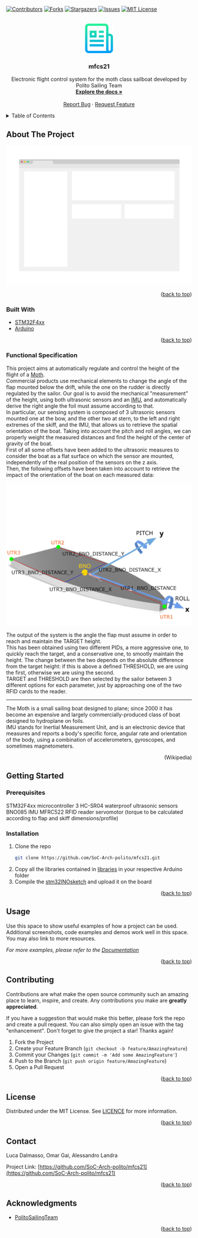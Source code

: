 <div id="top"></div>
<!--
*** Thanks for checking out the Best-README-Template. If you have a suggestion
*** that would make this better, please fork the repo and create a pull request
*** or simply open an issue with the tag "enhancement".
*** Don't forget to give the project a star!
*** Thanks again! Now go create something AMAZING! :D
-->



<!-- PROJECT SHIELDS -->
<!--
*** I'm using markdown "reference style" links for readability.
*** Reference links are enclosed in brackets [ ] instead of parentheses ( ).
*** See the bottom of this document for the declaration of the reference variables
*** for contributors-url, forks-url, etc. This is an optional, concise syntax you may use.
*** https://www.markdownguide.org/basic-syntax/#reference-style-links
-->
[![Contributors][contributors-shield]][contributors-url]
[![Forks][forks-shield]][forks-url]
[![Stargazers][stars-shield]][stars-url]
[![Issues][issues-shield]][issues-url]
[![MIT License][license-shield]][license-url]



<!-- PROJECT LOGO -->
<br />
<div align="center">
  <a href="https://github.com/SoC-Arch-polito/mfcs21">
    <img src="images/logo.png" alt="Logo" width="80" height="80">
  </a>

<h3 align="center">mfcs21</h3>

  <p align="center">
    Electronic flight control system for the moth class sailboat developed by Polito Sailing Team
    <br />
    <a href="https://github.com/SoC-Arch-polito/mfcs21"><strong>Explore the docs »</strong></a>
    <br />
    <br />
    <a href="https://github.com/SoC-Arch-polito/mfcs21/issues">Report Bug</a>
    ·
    <a href="https://github.com/SoC-Arch-polito/mfcs21/issues">Request Feature</a>
  </p>
</div>



<!-- TABLE OF CONTENTS -->
<details>
  <summary>Table of Contents</summary>
  <ol>
    <li>
      <a href="#about-the-project">About The Project</a>
      <ul>
        <li><a href="#built-with">Built With</a></li>
      </ul>
    </li>
    <li>
      <a href="#getting-started">Getting Started</a>
      <ul>
        <li><a href="#prerequisites">Prerequisites</a></li>
        <li><a href="#installation">Installation</a></li>
      </ul>
    </li>
    <li><a href="#usage">Usage</a></li>
    <li><a href="#roadmap">Roadmap</a></li>
    <li><a href="#contributing">Contributing</a></li>
    <li><a href="#license">License</a></li>
    <li><a href="#contact">Contact</a></li>
    <li><a href="#acknowledgments">Acknowledgments</a></li>
  </ol>
</details>



<!-- ABOUT THE PROJECT -->
## About The Project

[![Product Name Screen Shot][product-screenshot]](https://example.com)

<p align="right">(<a href="#top">back to top</a>)</p>



### Built With

* [STM32F4xx](https://www.st.com/en/microcontrollers-microprocessors/stm32f4-series.html)
* [Arduino](https://www.arduino.cc/)

<p align="right">(<a href="#top">back to top</a>)</p>


### Functional Specification

This project aims at automatically regulate and control the height of the flight of a <a href="#moth">Moth</a>.<br>
Commercial products use mechanical elements to change the angle of the flap mounted below the drift, while the one on the rudder is directly regulated by the sailor. Our goal is to avoid the mechanical "measurement" of the height, using both ultrasonic sensors and an <a href="imu">IMU</a>, and automatically derive the right angle the foil must assume according to that.<br>
In particular, our sensing system is composed of 3 ultrasonic sensors mounted one at the bow, and the other two at stern, to the left and right extremes of the skiff, and the IMU, that allows us to retrieve the spatial orientation of the boat. Taking into account the pitch and roll angles, we can properly weight the measured distances and find the height of the center of gravity of the boat.<br>
First of all some offsets have been added to the ultrasonic measures to consider the boat as a flat surface on which the sensor are mounted, independently of the real position of the sensors on the z axis.<br>
Then, the following offsets have been taken into account to retrieve the impact of the orientation of the boat on each measured data:

![Offset explanation](images/boatScheme.jpg)

The output of the system is the angle the flap must assume in order to reach and maintain the TARGET height.<br>
This has been obtained using two different PIDs, a more aggressive one, to quickly reach the target, and a conservative one, to smootly maintain the height.
The change between the two depends on the absolute difference from the target height: if this is above a defined THRESHOLD, we are using the first, otherwise we are using the second.<br>
TARGET and THRESHOLD are then selected by the sailor between 3 different options for each parameter, just by approaching one of the two RFID cards to the reader.

<hr>
<div id="moth">The Moth is a small sailing boat designed to plane; since 2000 it has become an expensive and largely commercially-produced class of boat designed to hydroplane on foils.</div>
<div id="imu">IMU stands for Inertial Measurement Unit, and is an electronic device that measures and reports a body's specific force, angular rate and orientation of the body, using a combination of accelerometers, gyroscopes, and sometimes magnetometers.</div>
<p align="right">(Wikipedia)</p>

<!-- GETTING STARTED -->
## Getting Started

### Prerequisites

STM32F4xx microcontroller
3 HC-SR04 waterproof ultrasonic sensors
BNO085 IMU
MFRC522 RFID reader
servomotor (torque to be calculated according to flap and skiff dimensions/profile)

### Installation

1. Clone the repo
   ```sh
   git clone https://github.com/SoC-Arch-polito/mfcs21.git
   ```
2. Copy all the libraries contained in <a href="libraries">libraries</a> in your respective Arduino folder
3. Compile the <a href="src/stm32INOsketch/stm32INOsketch.ino">stm32INOsketch</a> and upload it on the board

<p align="right">(<a href="#top">back to top</a>)</p>



<!-- USAGE EXAMPLES -->
## Usage

Use this space to show useful examples of how a project can be used. Additional screenshots, code examples and demos work well in this space. You may also link to more resources.

_For more examples, please refer to the [Documentation](https://example.com)_

<p align="right">(<a href="#top">back to top</a>)</p>

<!-- CONTRIBUTING -->
## Contributing

Contributions are what make the open source community such an amazing place to learn, inspire, and create. Any contributions you make are **greatly appreciated**.

If you have a suggestion that would make this better, please fork the repo and create a pull request. You can also simply open an issue with the tag "enhancement".
Don't forget to give the project a star! Thanks again!

1. Fork the Project
2. Create your Feature Branch (`git checkout -b feature/AmazingFeature`)
3. Commit your Changes (`git commit -m 'Add some AmazingFeature'`)
4. Push to the Branch (`git push origin feature/AmazingFeature`)
5. Open a Pull Request

<p align="right">(<a href="#top">back to top</a>)</p>



<!-- LICENSE -->
## License

Distributed under the MIT License. See [LICENCE](LICENCE.txt) for more information.

<p align="right">(<a href="#top">back to top</a>)</p>



<!-- CONTACT -->
## Contact

Luca Dalmasso, Omar Gai, Alessandro Landra

Project Link: [https://github.com/SoC-Arch-polito/mfcs21](https://github.com/SoC-Arch-polito/mfcs21)

<p align="right">(<a href="#top">back to top</a>)</p>



<!-- ACKNOWLEDGMENTS -->
## Acknowledgments

* [PolitoSailingTeam](https://areeweb.polito.it/politosailingteam/)

<p align="right">(<a href="#top">back to top</a>)</p>



<!-- MARKDOWN LINKS & IMAGES -->
<!-- https://www.markdownguide.org/basic-syntax/#reference-style-links -->
[contributors-shield]: https://img.shields.io/github/contributors/SoC-Arch-polito/mfcs21.svg?style=for-the-badge
[contributors-url]: https://github.com/SoC-Arch-polito/mfcs21/graphs/contributors
[forks-shield]: https://img.shields.io/github/forks/SoC-Arch-polito/mfcs21.svg?style=for-the-badge
[forks-url]: https://github.com/SoC-Arch-polito/mfcs21/network/members
[stars-shield]: https://img.shields.io/github/stars/SoC-Arch-polito/mfcs21.svg?style=for-the-badge
[stars-url]: https://github.com/SoC-Arch-polito/mfcs21/stargazers
[issues-shield]: https://img.shields.io/github/issues/SoC-Arch-polito/mfcs21.svg?style=for-the-badge
[issues-url]: https://github.com/SoC-Arch-polito/mfcs21/issues
[license-shield]: https://img.shields.io/github/license/SoC-Arch-polito/mfcs21.svg?style=for-the-badge
[license-url]: https://github.com/SoC-Arch-polito/mfcs21/blob/master/LICENSE.txt
[product-screenshot]: images/screenshot.png